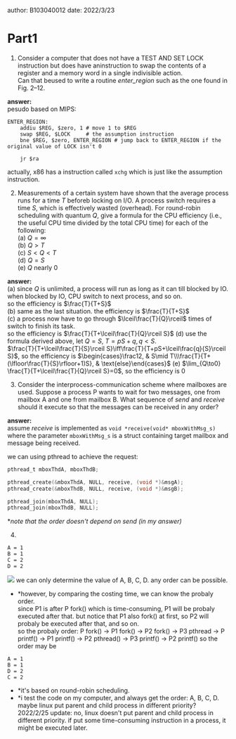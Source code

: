 author: B103040012
date: 2022/3/23

# Part1
1. Consider a computer that does not have a TEST AND SET LOCK instruction but does have aninstruction to swap the contents of a register and a memory word in a single indivisible action.  
Can that beused to write a routine _enter\_region_ such as the one found in Fig. 2–12.  

__answer:__  
pesudo based on MIPS:  
```
ENTER_REGION:
	addiu $REG, $zero, 1 # move 1 to $REG
	swap $REG, $LOCK     # the assumption instruction
	bne $REG, $zero, ENTER_REGION # jump back to ENTER_REGION if the original value of LOCK isn't 0

	jr $ra
```

actually, x86 has a instruction called ```xchg``` which is just like the assumption instruction.  

2. Measurements of a certain system have shown that the average process runs for a time $T$ beforeb locking on I/O. A process switch requires a time $S$, which is effectively wasted (overhead). For round-robin scheduling with quantum $Q$, give a formula for the CPU efficiency (i.e., the useful CPU time divided by the total CPU time) for each of the following:  
(a) $Q=\infty$  
(b) $Q>T$  
(c) $S<Q<T$  
(d) $Q=S$  
(e) $Q$ nearly $0$  

__answer:__  
(a) since $Q$ is unlimited, a process will run as long as it can till blocked by IO. when blocked by IO, CPU switch to next process, and so on.  
so the efficiency is $\frac{T}{T+S}$  
(b) same as the last situation. the efficiency is $\frac{T}{T+S}$  
(c) a process now have to go through $\lceil\frac{T}{Q}\rceil$ times of switch to finish its task.  
so the efficiency is $\frac{T}{T+\lceil\frac{T}{Q}\rceil S}$
(d) use the formula derived above, let $Q=S$, $T=pS+q,q<S$.  
$\frac{T}{T+\lceil\frac{T}{S}\rceil S}\iff\frac{T}{T+pS+\lceil\frac{q}{S}\rceil S}$, so the efficiency is $\begin{cases}\frac12, & S\mid T\\\frac{T}{T+(\lfloor\frac{T}{S}\rfloor+1)S}, & \text{else}\end{cases}$
(e) $\lim_{Q\to0} \frac{T}{T+\lceil\frac{T}{Q}\rceil S}=0$, so the efficiency is $0$

3. Consider the interprocess-communication scheme where mailboxes are used. Suppose a process P wants to wait for two messages, one from mailbox A and one from mailbox B. What sequence of _send_ and _receive_ should it execute so that the messages can be received in any order?  

__answer:__  
assume _receive_ is implemented as ```void *receive(void* mboxWithMsg_s)``` where the parameter ```mboxWithMsg_s``` is a struct containing target mailbox and message being received.

we can using pthread to achieve the request:  

```c
pthread_t mboxThdA, mboxThdB;

pthread_create(&mboxThdA, NULL, receive, (void *)&msgA);
pthread_create(&mboxThdB, NULL, receive, (void *)&msgB);

pthread_join(mboxThdA, NULL);
pthread_join(mboxThdB, NULL);
```

**note that the order doesn't depend on send (in my answer)*  

4. 
```
A = 1
B = 1
C = 2
D = 2
```
![](https://i.imgur.com/Dfk3mvn.jpg)
we can only determine the value of A, B, C, D. any order can be possible.  
* *however, by comparing the costing time, we can know the probaly order.  
since P1 is after P fork() which is time-consuming, P1 will be probaly executed after that. but notice that P1 also fork() at first, so P2 will probaly be executed after that, and so on.  
so the probaly order: P fork() -> P1 fork() -> P2 fork() -> P3 pthread -> P printf() -> P1 printf() -> P2 pthread() -> P3 printf() -> P2 printf()
so the order may be
```
A = 1
B = 1
D = 2
C = 2
```
- *it's based on round-robin scheduling.  
- *i test the code on my computer, and always get the order: A, B, C, D. maybe linux put parent and child process in different priority?  
2022/2/25 update: no, linux doesn't put parent and child process in different priority. if put some time-consuming instruction in a process, it might be executed later.  

